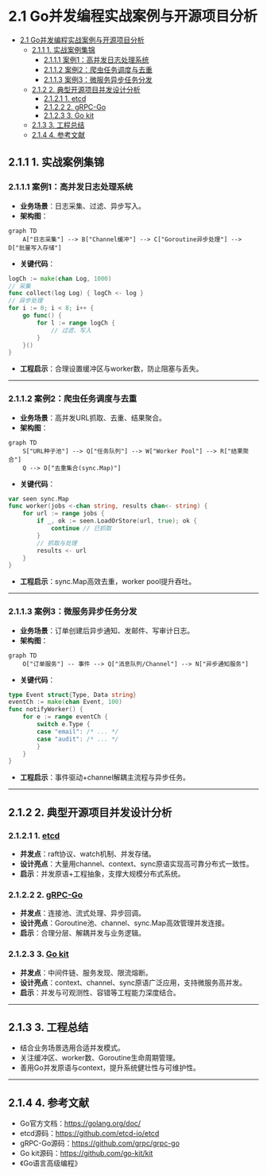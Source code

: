 ﻿# 2.1 Go并发编程实战案例与开源项目分析

<!-- TOC START -->
- [2.1 Go并发编程实战案例与开源项目分析](#21-go并发编程实战案例与开源项目分析)
  - [2.1.1 1. 实战案例集锦](#211-1-实战案例集锦)
    - [2.1.1.1 案例1：高并发日志处理系统](#2111-案例1高并发日志处理系统)
    - [2.1.1.2 案例2：爬虫任务调度与去重](#2112-案例2爬虫任务调度与去重)
    - [2.1.1.3 案例3：微服务异步任务分发](#2113-案例3微服务异步任务分发)
  - [2.1.2 2. 典型开源项目并发设计分析](#212-2-典型开源项目并发设计分析)
    - [2.1.2.1 1. etcd](#2121-1-etcd)
    - [2.1.2.2 2. gRPC-Go](#2122-2-grpc-go)
    - [2.1.2.3 3. Go kit](#2123-3-go-kit)
  - [2.1.3 3. 工程总结](#213-3-工程总结)
  - [2.1.4 4. 参考文献](#214-4-参考文献)
<!-- TOC END -->

## 2.1.1 1. 实战案例集锦

### 2.1.1.1 案例1：高并发日志处理系统

- **业务场景**：日志采集、过滤、异步写入。
- **架构图**：

```mermaid
graph TD
    A["日志采集"] --> B["Channel缓冲"] --> C["Goroutine异步处理"] --> D["批量写入存储"]

```

- **关键代码**：

```go
logCh := make(chan Log, 1000)
// 采集
func collect(log Log) { logCh <- log }
// 异步处理
for i := 0; i < 8; i++ {
    go func() {
        for l := range logCh {
            // 过滤、写入
        }
    }()
}

```

- **工程启示**：合理设置缓冲区与worker数，防止阻塞与丢失。

---

### 2.1.1.2 案例2：爬虫任务调度与去重

- **业务场景**：高并发URL抓取、去重、结果聚合。
- **架构图**：

```mermaid
graph TD
    S["URL种子池"] --> Q["任务队列"] --> W["Worker Pool"] --> R["结果聚合"]
    Q --> D["去重集合(sync.Map)"]

```

- **关键代码**：

```go
var seen sync.Map
func worker(jobs <-chan string, results chan<- string) {
    for url := range jobs {
        if _, ok := seen.LoadOrStore(url, true); ok {
            continue // 已抓取
        }
        // 抓取与处理
        results <- url
    }
}

```

- **工程启示**：sync.Map高效去重，worker pool提升吞吐。

---

### 2.1.1.3 案例3：微服务异步任务分发

- **业务场景**：订单创建后异步通知、发邮件、写审计日志。
- **架构图**：

```mermaid
graph TD
    O["订单服务"] -- 事件 --> Q["消息队列/Channel"] --> N["异步通知服务"]

```

- **关键代码**：

```go
type Event struct{Type, Data string}
eventCh := make(chan Event, 100)
func notifyWorker() {
    for e := range eventCh {
        switch e.Type {
        case "email": /* ... */
        case "audit": /* ... */
        }
    }
}

```

- **工程启示**：事件驱动+channel解耦主流程与异步任务。

---

## 2.1.2 2. 典型开源项目并发设计分析

### 2.1.2.1 1. [etcd](https://github.com/etcd-io/etcd)

- **并发点**：raft协议、watch机制、并发存储。
- **设计亮点**：大量用channel、context、sync原语实现高可靠分布式一致性。
- **启示**：并发原语+工程抽象，支撑大规模分布式系统。

### 2.1.2.2 2. [gRPC-Go](https://github.com/grpc/grpc-go)

- **并发点**：连接池、流式处理、异步回调。
- **设计亮点**：Goroutine池、channel、sync.Map高效管理并发连接。
- **启示**：合理分层、解耦并发与业务逻辑。

### 2.1.2.3 3. [Go kit](https://github.com/go-kit/kit)

- **并发点**：中间件链、服务发现、限流熔断。
- **设计亮点**：context、channel、sync原语广泛应用，支持微服务高并发。
- **启示**：并发与可观测性、容错等工程能力深度结合。

---

## 2.1.3 3. 工程总结

- 结合业务场景选用合适并发模式。
- 关注缓冲区、worker数、Goroutine生命周期管理。
- 善用Go并发原语与context，提升系统健壮性与可维护性。

---

## 2.1.4 4. 参考文献

- Go官方文档：<https://golang.org/doc/>
- etcd源码：<https://github.com/etcd-io/etcd>
- gRPC-Go源码：<https://github.com/grpc/grpc-go>
- Go kit源码：<https://github.com/go-kit/kit>
- 《Go语言高级编程》

